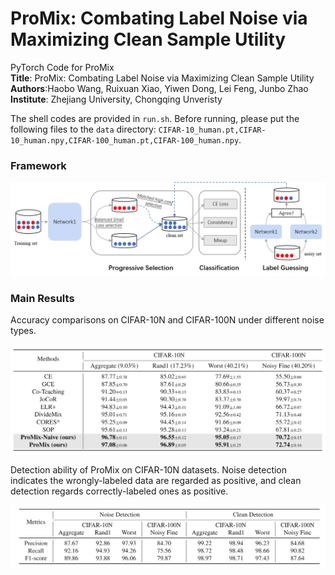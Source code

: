 # ProMix: Combating Label Noise via Maximizing Clean Sample Utility
PyTorch Code for ProMix \
<b>Title</b>: ProMix: Combating Label Noise via Maximizing Clean Sample Utility \
<b>Authors</b>:Haobo Wang, Ruixuan Xiao, Yiwen Dong, Lei Feng, Junbo Zhao \
<b>Institute</b>: Zhejiang University, Chongqing Unveristy

The shell codes are provided in ```run.sh```. Before running, please put the following files to the ```data``` directory: ```CIFAR-10_human.pt,CIFAR-10_human.npy,CIFAR-100_human.pt,CIFAR-100_human.npy```.

### Framework
![Framework](./resources/framework.png)

### Main Results
Accuracy comparisons on CIFAR-10N and CIFAR-100N under different noise types.

![Results](./resources/results.png)

Detection ability of ProMix on CIFAR-10N datasets. Noise detection indicates the wrongly-labeled data are regarded as positive, and clean detection regards correctly-labeled ones as positive.

![Results](./resources/results_detection.png)
